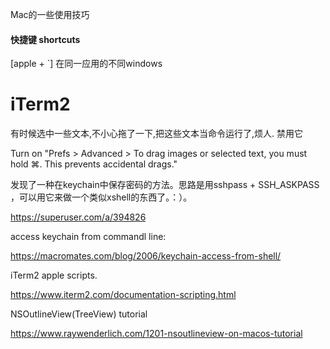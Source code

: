 Mac的一些使用技巧

#### 快捷键 shortcuts
[apple + `]  在同一应用的不同windows



# iTerm2
有时候选中一些文本,不小心拖了一下,把这些文本当命令运行了,烦人. 禁用它

Turn on "Prefs > Advanced > To drag images or selected text, you must hold ⌘. This prevents accidental drags."





发现了一种在keychain中保存密码的方法。思路是用sshpass + SSH_ASKPASS ，可以用它来做一个类似xshell的东西了。：）。

https://superuser.com/a/394826





access keychain from commandl line: 

https://macromates.com/blog/2006/keychain-access-from-shell/



iTerm2 apple scripts.

https://www.iterm2.com/documentation-scripting.html



 NSOutlineView(TreeView) tutorial

https://www.raywenderlich.com/1201-nsoutlineview-on-macos-tutorial





